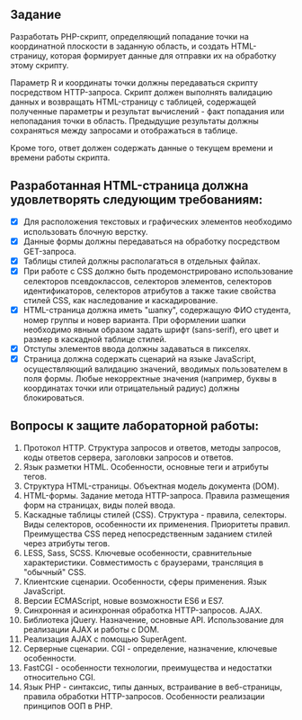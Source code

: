 ## Задание
Разработать PHP-скрипт, определяющий попадание точки на координатной плоскости в заданную область, и создать HTML-страницу, которая формирует данные для отправки их на обработку этому скрипту.

Параметр R и координаты точки должны передаваться скрипту посредством HTTP-запроса. Скрипт должен выполнять валидацию данных и возвращать HTML-страницу с таблицей, содержащей полученные параметры и результат вычислений - факт попадания или непопадания точки в область. Предыдущие результаты должны сохраняться между запросами и отображаться в таблице.

Кроме того, ответ должен содержать данные о текущем времени и времени работы скрипта.

## Разработанная HTML-страница должна удовлетворять следующим требованиям:
- [x] Для расположения текстовых и графических элементов необходимо использовать блочную верстку.
- [x] Данные формы должны передаваться на обработку посредством GET-запроса.
- [x] Таблицы стилей должны располагаться в отдельных файлах.
- [x] При работе с CSS должно быть продемонстрировано использование селекторов псевдоклассов, селекторов элементов, селекторов идентификаторов, селекторов атрибутов а также такие свойства стилей CSS, как наследование и каскадирование.
- [x] HTML-страница должна иметь "шапку", содержащую ФИО студента, номер группы и новер варианта. При оформлении шапки необходимо явным образом задать шрифт (sans-serif), его цвет и размер в каскадной таблице стилей.
- [x] Отступы элементов ввода должны задаваться в пикселях.
- [x] Страница должна содержать сценарий на языке JavaScript, осуществляющий валидацию значений, вводимых пользователем в поля формы. Любые некорректные значения (например, буквы в координатах точки или отрицательный радиус) должны блокироваться.

## Вопросы к защите лабораторной работы:
1. Протокол HTTP. Структура запросов и ответов, методы запросов, коды ответов сервера, заголовки запросов и ответов.
1. Язык разметки HTML. Особенности, основные теги и атрибуты тегов.
1. Структура HTML-страницы. Объектная модель документа (DOM).
1. HTML-формы. Задание метода HTTP-запроса. Правила размещения форм на страницах, виды полей ввода.
1. Каскадные таблицы стилей (CSS). Структура - правила, селекторы. Виды селекторов, особенности их применения. Приоритеты правил. Преимущества CSS перед непосредственным заданием стилей через атрибуты тегов.
1. LESS, Sass, SCSS. Ключевые особенности, сравнительные характеристики. Совместимость с браузерами, трансляция в "обычный" CSS.
1. Клиентские сценарии. Особенности, сферы применения. Язык JavaScript.
1. Версии ECMAScript, новые возможности ES6 и ES7.
1. Синхронная и асинхронная обработка HTTP-запросов. AJAX.
1. Библиотека jQuery. Назначение, основные API. Использование для реализации AJAX и работы с DOM.
1. Реализация AJAX с помощью SuperAgent.
1. Серверные сценарии. CGI - определение, назначение, ключевые особенности.
1. FastCGI - особенности технологии, преимущества и недостатки относительно CGI.
1. Язык PHP - синтаксис, типы данных, встраивание в веб-страницы, правила обработки HTTP-запросов. Особенности реализации принципов ООП в PHP.
